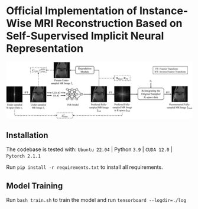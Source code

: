 # Official Implementation of Instance-Wise MRI Reconstruction Based on Self-Supervised Implicit Neural Representation

![](imgs/Overall%20Scheme_v5.png)

## Installation
The codebase is tested with: `Ubuntu 22.04` | Python `3.9` | `CUDA 12.0` | `Pytorch 2.1.1`

Run `pip install -r requirements.txt` to install all requirements.

## Model Training

Run `bash train.sh` to train the model and run `tensorboard --logdir=./log`
